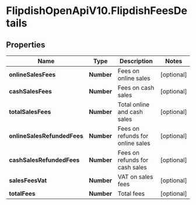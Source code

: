 # FlipdishOpenApiV10.FlipdishFeesDetails

## Properties
Name | Type | Description | Notes
------------ | ------------- | ------------- | -------------
**onlineSalesFees** | **Number** | Fees on online sales | [optional] 
**cashSalesFees** | **Number** | Fees on cash sales | [optional] 
**totalSalesFees** | **Number** | Total online and cash sales | [optional] 
**onlineSalesRefundedFees** | **Number** | Fees on refunds for online sales | [optional] 
**cashSalesRefundedFees** | **Number** | Fees on refunds for cash sales | [optional] 
**salesFeesVat** | **Number** | VAT on sales fees | [optional] 
**totalFees** | **Number** | Total fees | [optional] 


